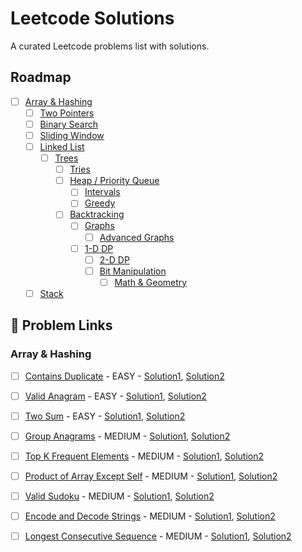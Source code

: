# Leetcode Solutions

A curated Leetcode problems list with solutions.

## Roadmap

-   [ ] [Array & Hashing](#array--hashing)
    -   [ ] [Two Pointers](#two-pointers)
    -   [ ] [Binary Search](#binary-search)
    -   [ ] [Sliding Window](#sliding-window)
    -   [ ] [Linked List](#linked-list)
        -   [ ] [Trees](#trees)
            -   [ ] [Tries](#tries)
            -   [ ] [Heap / Priority Queue](#heap--priority-queue)
                -   [ ] [Intervals](#intervals)
                -   [ ] [Greedy](#greedy)
            -   [ ] [Backtracking](#backtracking)
                -   [ ] [Graphs](#graphs)
                    -   [ ] [Advanced Graphs](#advanced-graphs)
                -   [ ] [1-D DP](#1-d-dp)
                    -   [ ] [2-D DP](#2-d-dp)
                    -   [ ] [Bit Manipulation](#bit-manipulation)
                        -   [ ] [Math & Geometry](#math--geometry)
    -   [ ] [Stack](#stack)

## 🔗 Problem Links

### Array & Hashing

-   [ ] [Contains Duplicate](https://leetcode.com/problems/contains-duplicate/) - EASY - [Solution1](), [Solution2]()

-   [ ] [Valid Anagram](https://leetcode.com/problems/valid-anagram/) - EASY - [Solution1](), [Solution2]()

-   [ ] [Two Sum](https://leetcode.com/problems/two-sum/) - EASY - [Solution1](), [Solution2]()

-   [ ] [Group Anagrams](https://leetcode.com/problems/group-anagrams/) - MEDIUM - [Solution1](), [Solution2]()

-   [ ] [Top K Frequent Elements](https://leetcode.com/problems/top-k-frequent-elements/) - MEDIUM - [Solution1](), [Solution2]()

-   [ ] [Product of Array Except Self](https://leetcode.com/problems/product-of-array-except-self/) - MEDIUM - [Solution1](), [Solution2]()

-   [ ] [Valid Sudoku](https://leetcode.com/problems/valid-sudoku/) - MEDIUM - [Solution1](), [Solution2]()

-   [ ] [Encode and Decode Strings](https://leetcode.com/problems/encode-and-decode-strings/) - MEDIUM - [Solution1](), [Solution2]()

-   [ ] [Longest Consecutive Sequence](https://leetcode.com/problems/longest-consecutive-sequence/) - MEDIUM - [Solution1](), [Solution2]()
